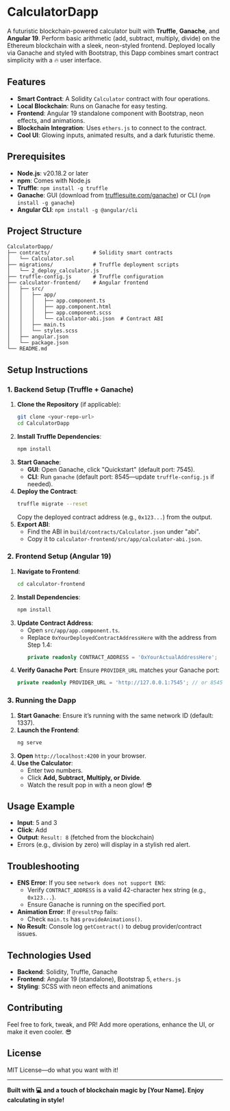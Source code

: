 # CalculatorDapp

A futuristic blockchain-powered calculator built with **Truffle**, **Ganache**, and **Angular 19**. Perform basic arithmetic (add, subtract, multiply, divide) on the Ethereum blockchain with a sleek, neon-styled frontend. Deployed locally via Ganache and styled with Bootstrap, this Dapp combines smart contract simplicity with a 🔥 user interface.

## Features
- **Smart Contract**: A Solidity `Calculator` contract with four operations.
- **Local Blockchain**: Runs on Ganache for easy testing.
- **Frontend**: Angular 19 standalone component with Bootstrap, neon effects, and animations.
- **Blockchain Integration**: Uses `ethers.js` to connect to the contract.
- **Cool UI**: Glowing inputs, animated results, and a dark futuristic theme.

## Prerequisites
- **Node.js**: v20.18.2 or later
- **npm**: Comes with Node.js
- **Truffle**: `npm install -g truffle`
- **Ganache**: GUI (download from [trufflesuite.com/ganache](https://trufflesuite.com/ganache)) or CLI (`npm install -g ganache`)
- **Angular CLI**: `npm install -g @angular/cli`

## Project Structure
```
CalculatorDapp/
├── contracts/              # Solidity smart contracts
│   └── Calculator.sol
├── migrations/             # Truffle deployment scripts
│   └── 2_deploy_calculator.js
├── truffle-config.js       # Truffle configuration
├── calculator-frontend/    # Angular frontend
│   ├── src/
│   │   ├── app/
│   │   │   ├── app.component.ts
│   │   │   ├── app.component.html
│   │   │   ├── app.component.scss
│   │   │   └── calculator-abi.json  # Contract ABI
│   │   ├── main.ts
│   │   └── styles.scss
│   ├── angular.json
│   └── package.json
└── README.md
```

## Setup Instructions

### 1. Backend Setup (Truffle + Ganache)

1. **Clone the Repository** (if applicable):
   ```bash
   git clone <your-repo-url>
   cd CalculatorDapp
   ```
2. **Install Truffle Dependencies**:
   ```bash
   npm install
   ```
3. **Start Ganache**:
   - **GUI**: Open Ganache, click "Quickstart" (default port: 7545).
   - **CLI**: Run `ganache` (default port: 8545—update `truffle-config.js` if needed).
4. **Deploy the Contract**:
   ```bash
   truffle migrate --reset
   ```
   Copy the deployed contract address (e.g., `0x123...`) from the output.
5. **Export ABI**:
   - Find the ABI in `build/contracts/Calculator.json` under "abi".
   - Copy it to `calculator-frontend/src/app/calculator-abi.json`.

### 2. Frontend Setup (Angular 19)

1. **Navigate to Frontend**:
   ```bash
   cd calculator-frontend
   ```
2. **Install Dependencies**:
   ```bash
   npm install
   ```
3. **Update Contract Address**:
   - Open `src/app/app.component.ts`.
   - Replace `0xYourDeployedContractAddressHere` with the address from Step 1.4:
     ```typescript
     private readonly CONTRACT_ADDRESS = '0xYourActualAddressHere';
     ```
4. **Verify Ganache Port**:
   Ensure `PROVIDER_URL` matches your Ganache port:
   ```typescript
   private readonly PROVIDER_URL = 'http://127.0.0.1:7545'; // or 8545
   ```

### 3. Running the Dapp

1. **Start Ganache**:
   Ensure it’s running with the same network ID (default: 1337).
2. **Launch the Frontend**:
   ```bash
   ng serve
   ```
3. **Open** `http://localhost:4200` in your browser.
4. **Use the Calculator**:
   - Enter two numbers.
   - Click **Add, Subtract, Multiply, or Divide**.
   - Watch the result pop in with a neon glow! 😎

## Usage Example

- **Input**: 5 and 3  
- **Click**: Add  
- **Output**: `Result: 8` (fetched from the blockchain)  
- Errors (e.g., division by zero) will display in a stylish red alert.

## Troubleshooting

- **ENS Error**: If you see `network does not support ENS`:
  - Verify `CONTRACT_ADDRESS` is a valid 42-character hex string (e.g., `0x123...`).
  - Ensure Ganache is running on the specified port.
- **Animation Error**: If `@resultPop` fails:
  - Check `main.ts` has `provideAnimations()`.
- **No Result**: Console log `getContract()` to debug provider/contract issues.

## Technologies Used

- **Backend**: Solidity, Truffle, Ganache  
- **Frontend**: Angular 19 (standalone), Bootstrap 5, `ethers.js`  
- **Styling**: SCSS with neon effects and animations  

## Contributing

Feel free to fork, tweak, and PR! Add more operations, enhance the UI, or make it even cooler. 😎

## License

MIT License—do what you want with it!

---

**Built with 💻 and a touch of blockchain magic by [Your Name]. Enjoy calculating in style!**

